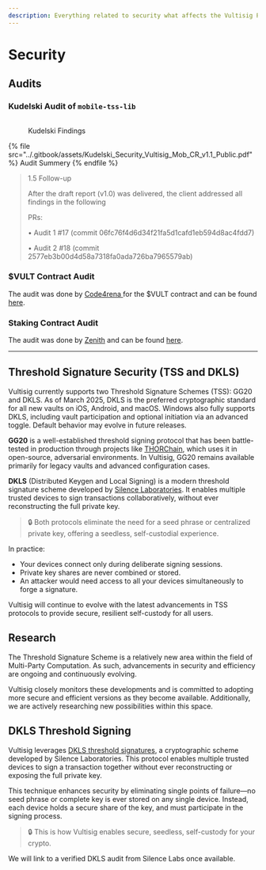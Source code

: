 ```yaml
---
description: Everything related to security what affects the Vultisig Project
---
```


# Security

## Audits

### Kudelski Audit of `mobile-tss-lib`

<figure><img src="../.gitbook/assets/TSS-Security.png" alt=""><figcaption><p>Kudelski Findings</p></figcaption></figure>

{% file src="../.gitbook/assets/Kudelski_Security_Vultisig_Mob_CR_v1.1_Public.pdf" %}
Audit Summery
{% endfile %}

> 1.5 Follow-up
>
> After the draft report (v1.0) was delivered, the client addressed all findings in the following
>
> PRs:
>
> • Audit 1 #17 (commit 06fc76f4d6d34f21fa5d1cafd1eb594d8ac4fdd7)
>
> • Audit 2 #18 (commit 2577eb3b00d4d58a7318fa0ada726ba7965579ab)

### **$VULT Contract Audit**

The audit was done by [Code4rena ](https://x.com/code4rena)for  the $VULT contract and can be found [here](https://code4rena.com/reports/2024-06-vultisig).

### Staking Contract Audit

The audit was done by [Zenith](https://x.com/zenith256) and can be found [here](https://github.com/zenith-security/reports/blob/main/reports/Vultisig%20-%20Zenith%20Audit%20Report.pdf).&#x20;

***

## Threshold Signature Security (TSS and DKLS)

Vultisig currently supports two Threshold Signature Schemes (TSS): GG20 and DKLS. As of March 2025, DKLS is the preferred cryptographic standard for all new vaults on iOS, Android, and macOS. Windows also fully supports DKLS, including vault participation and optional initiation via an advanced toggle. Default behavior may evolve in future releases.

**GG20** is a well-established threshold signing protocol that has been battle-tested in production through projects like [THORChain](https://thorchain.org), which uses it in open-source, adversarial environments. In Vultisig, GG20 remains available primarily for legacy vaults and advanced configuration cases.

**DKLS** (Distributed Keygen and Local Signing) is a modern threshold signature scheme developed by [Silence Laboratories](https://github.com/silence-laboratories/dkls23). It enables multiple trusted devices to sign transactions collaboratively, without ever reconstructing the full private key.

> 🔒 Both protocols eliminate the need for a seed phrase or centralized private key, offering a seedless, self-custodial experience.

In practice:
- Your devices connect only during deliberate signing sessions.
- Private key shares are never combined or stored.
- An attacker would need access to all your devices simultaneously to forge a signature.

Vultisig will continue to evolve with the latest advancements in TSS protocols to provide secure, resilient self-custody for all users.

## Research

The Threshold Signature Scheme is a relatively new area within the field of Multi-Party Computation. As such, advancements in security and efficiency are ongoing and continuously evolving.

Vultisig closely monitors these developments and is committed to adopting more secure and efficient versions as they become available. Additionally, we are actively researching new possibilities within this space.

## DKLS Threshold Signing

Vultisig leverages [DKLS threshold signatures](https://github.com/silence-laboratories/dkls23), a cryptographic scheme developed by Silence Laboratories. This protocol enables multiple trusted devices to sign a transaction together without ever reconstructing or exposing the full private key.

This technique enhances security by eliminating single points of failure—no seed phrase or complete key is ever stored on any single device. Instead, each device holds a secure share of the key, and must participate in the signing process.

> 🔒 This is how Vultisig enables secure, seedless, self-custody for your crypto.

We will link to a verified DKLS audit from Silence Labs once available.

